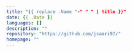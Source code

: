```yaml
---
title: "{{ replace .Name "-" " " | title }}"
date: {{ .Date }}
languages: []
description: ""
repository: "https://github.com/jsaari97/"
homepage: ""
---
```

